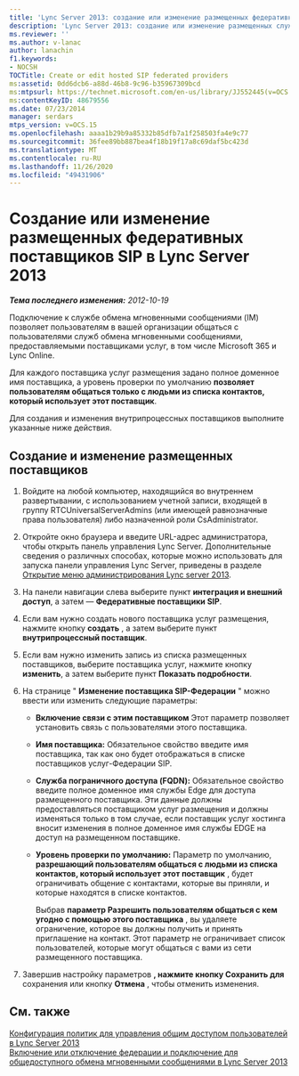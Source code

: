 ```yaml
---
title: 'Lync Server 2013: создание или изменение размещенных федеративных поставщиков SIP'
description: 'Lync Server 2013: создание или изменение размещенных служб федерации SIP.'
ms.reviewer: ''
ms.author: v-lanac
author: lanachin
f1.keywords:
- NOCSH
TOCTitle: Create or edit hosted SIP federated providers
ms:assetid: 0dd6dcb6-a88d-46b8-9c96-b35967309bcd
ms:mtpsurl: https://technet.microsoft.com/en-us/library/JJ552445(v=OCS.15)
ms:contentKeyID: 48679556
ms.date: 07/23/2014
manager: serdars
mtps_version: v=OCS.15
ms.openlocfilehash: aaaa1b29b9a85332b85dfb7a1f258503fa4e9c77
ms.sourcegitcommit: 36fee89bb887bea4f18b19f17a8c69daf5bc423d
ms.translationtype: MT
ms.contentlocale: ru-RU
ms.lasthandoff: 11/26/2020
ms.locfileid: "49431906"
---
```

# <a name="create-or-edit-hosted-sip-federated-providers-lync-server-2013"></a>Создание или изменение размещенных федеративных поставщиков SIP в Lync Server 2013

<div data-xmlns="http://www.w3.org/1999/xhtml">

<div class="topic" data-xmlns="http://www.w3.org/1999/xhtml" data-msxsl="urn:schemas-microsoft-com:xslt" data-cs="https://msdn.microsoft.com/">

<div data-asp="https://msdn2.microsoft.com/asp">



</div>

<div id="mainSection">

<div id="mainBody">

<span> </span>

_**Тема последнего изменения:** 2012-10-19_

Подключение к службе обмена мгновенными сообщениями (IM) позволяет пользователям в вашей организации общаться с пользователями служб обмена мгновенными сообщениями, предоставляемыми поставщиками услуг, в том числе Microsoft 365 и Lync Online.

Для каждого поставщика услуг размещения задано полное доменное имя поставщика, а уровень проверки по умолчанию **позволяет пользователям общаться только с людьми из списка контактов, который использует этот поставщик**.

Для создания и изменения внутрипроцессных поставщиков выполните указанные ниже действия.

<div>

## <a name="to-create-or-edit-hosted-providers"></a>Создание и изменение размещенных поставщиков

1.  Войдите на любой компьютер, находящийся во внутреннем развертывании, с использованием учетной записи, входящей в группу RTCUniversalServerAdmins (или имеющей равнозначные права пользователя) либо назначенной роли CsAdministrator.

2.  Откройте окно браузера и введите URL-адрес администратора, чтобы открыть панель управления Lync Server. Дополнительные сведения о различных способах, которые можно использовать для запуска панели управления Lync Server, приведены в разделе [Открытие меню администрирования Lync server 2013](lync-server-2013-open-lync-server-administrative-tools.md).

3.  На панели навигации слева выберите пункт **интеграция и внешний доступ**, а затем — **Федеративные поставщики SIP**.

4.  Если вам нужно создать нового поставщика услуг размещения, нажмите кнопку **создать** , а затем выберите пункт **внутрипроцессный поставщик**.

5.  Если вам нужно изменить запись из списка размещенных поставщиков, выберите поставщика услуг, нажмите кнопку **изменить**, а затем выберите пункт **Показать подробности**.

6.  На странице " **Изменение поставщика SIP-Федерации** " можно ввести или изменить следующие параметры:
    
      - **Включение связи с этим поставщиком**   Этот параметр позволяет установить связь с пользователями этого поставщика.
    
      - **Имя поставщика:**   Обязательное свойство введите имя поставщика, так как оно будет отображаться в списке поставщиков услуг-Федерации SIP.
    
      - **Служба пограничного доступа (FQDN):**   Обязательное свойство введите полное доменное имя службы Edge для доступа размещенного поставщика. Эти данные должны предоставляться поставщиком услуг размещения и должны изменяться только в том случае, если поставщик услуг хостинга вносит изменения в полное доменное имя службы EDGE на доступ на размещенном поставщике.
    
      - **Уровень проверки по умолчанию:**   Параметр по умолчанию, **разрешающий пользователям общаться с людьми из списка контактов, который использует этот поставщик** , будет ограничивать общение с контактами, которые вы приняли, и которые находятся в списке контактов.
        
        Выбрав **параметр Разрешить пользователям общаться с кем угодно с помощью этого поставщика** , вы удаляете ограничение, которое вы должны получить и принять приглашение на контакт. Этот параметр не ограничивает список пользователей, которые могут общаться с вами из сети размещенного поставщика.

7.  Завершив настройку параметров **, нажмите кнопку Сохранить для** сохранения или кнопку **Отмена** , чтобы отменить изменения.

</div>

<div>

## <a name="see-also"></a>См. также


[Конфигурация политик для управления общим доступом пользователей в Lync Server 2013](lync-server-2013-configure-policies-to-control-public-user-access.md)  
[Включение или отключение федерации и подключение для общедоступного обмена мгновенными сообщениями в Lync Server 2013](lync-server-2013-enable-or-disable-federation-and-public-im-connectivity.md)  
  

</div>

</div>

<span> </span>

</div>

</div>

</div>

